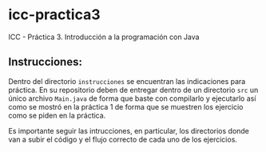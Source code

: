 # icc-practica3
ICC - Práctica 3. Introducción a la programación con Java

## Instrucciones:
Dentro del directorio `instrucciones` se encuentran las indicaciones para práctica.
En su repositorio deben de entregar dentro de un directorio `src` un único archivo `Main.java` de forma que baste con compilarlo y ejecutarlo así como se mostró en la práctica 1 de forma que se muestren los ejercicio como se piden en la práctica.

Es importante seguir las intrucciones, en particular, los directorios donde van a subir el código y el flujo correcto de cada uno de los ejercicios. 
